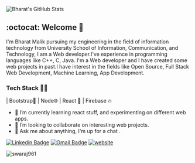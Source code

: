 ![Bharat's GitHub Stats](https://github-readme-stats.vercel.app/api?username=swaraj961&count_private=true&show_icons=true&theme=algolia )




## :octocat: Welcome 👋 

I'm Bharat Malik pursuing my engineering in the field of information technology from University School of Information, Communication, and Technology, I am a Web developer.I've experience in programming languages like C++, C, Java. I'm a Web developer and I have created some web projects in past.I have interest in the fields like Open Source, Full Stack Web Development, Machine Learning, App Development.

### Tech Stack 👨‍💻
| Bootstrap🌈 | Node🌐 | React 📜 | Firebase 🔥

- 🌱 I’m currently learning react stuff, and experimenting on different web apps.
- 👯 I’m looking to collaborate on interesting web projects. 
- 💬 Ask me about anything, I'm up for a chat .

[![Linkedin Badge](https://img.shields.io/badge/-BharatMalik-blue?style=flat-square&logo=Linkedin&logoColor=white&link=https://www.linkedin.com/in/bharat-malik-91b884192/)](https://www.linkedin.com/in/bharat-malik-91b884192/)  [![Gmail Badge](https://img.shields.io/badge/-SwarajRoutray-c14438?style=flat-square&logo=Gmail&logoColor=white&link=mailto:swarajroutray961@gmail.com)](mailto:swarajroutray961@gmail.com)
[![website](https://img.shields.io/badge/Swaraj-Portfolio-2648ff?style=flat-square&logo=google-chrome)](https://swaraj-portfolio.web.app/) <p align="left"> <img src="https://komarev.com/ghpvc/?username=swaraj961&label=Profile Views&color=blue&style=plastic" alt="swaraj961" /> </p>

